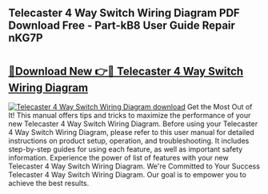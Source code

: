 ## Telecaster 4 Way Switch Wiring Diagram PDF Download Free - Part-kB8 User Guide Repair nKG7P

# <h2><a href="http://dfk0mpo.blite.top/?on=Telecaster+4+Way+Switch+Wiring+Diagram">🔗Download New 👉🔴 Telecaster 4 Way Switch Wiring Diagram</a></h2>

[![Telecaster 4 Way Switch Wiring Diagram download](https://i.imgur.com/lujVjoI.png)](http://dfk0mpo.blite.top/?on=Telecaster+4+Way+Switch+Wiring+Diagram)
Get the Most Out of It! This manual offers tips and tricks to maximize the performance of your new Telecaster 4 Way Switch Wiring Diagram. Before using your Telecaster 4 Way Switch Wiring Diagram, please refer to this user manual for detailed instructions on product setup, operation, and troubleshooting. It includes step-by-step guides for using each feature, as well as important safety information. Experience the power of list of features with your new Telecaster 4 Way Switch Wiring Diagram. We're Committed to Your Success Telecaster 4 Way Switch Wiring Diagram. Our goal is to empower you to achieve the best results.
